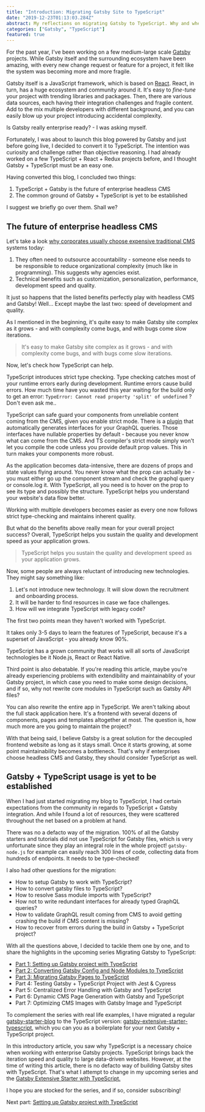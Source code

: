 ```yaml
---
title: "Introduction: Migrating Gatsby Site to TypeScript"
date: "2019-12-23T01:13:03.284Z"
abstract: My reflections on migrating Gatsby to TypeScript. Why and when one must consider migrating. Where to look for resources.
categories: ["Gatsby", "TypeScript"]
featured: true
---
```


For the past year, I've been working on a few medium-large scale [Gatsby](https://www.gatsbyjs.org/) projects. While Gatsby itself and the surrounding ecosystem have been amazing, with every new change request or feature for a project, it felt like the system was becoming more and more fragile.

Gatsby itself is a JavaScript framework, which is based on [React](https://reactjs.org/). React, in turn, has a huge ecosystem and community around it. It's easy to *fine-tune* your project with trending libraries and packages. Then, there are various data sources, each having their integration challenges and fragile content. Add to the mix multiple developers with different background, and you can easily blow up your project introducing accidental complexity.

Is Gatsby really enterprise ready? - I was asking myself.

Fortunately, I was about to launch this blog powered by Gatsby and just before going live, I decided to convert it to TypeScript. The intention was curiosity and challenge rather than objective reasoning. I had already worked on a few TypeScript + React + Redux projects before, and I thought Gatsby + TypeScript must be an easy one.

Having converted this blog, I concluded two things:

1. TypeScript + Gatsby is the future of enterprise headless CMS
2. The common ground of Gatsby + TypeScript is yet to be established

I suggest we briefly go over them. Shall we?

## The future of enterprise headless CMS

Let's take a look [why corporates usually choose expensive traditional CMS](https://www.npgroup.net/blog/why-enterprise-organizations-choose-expensive-cms-platforms-off-the-shelf-liabilities/) systems today:

1. They often need to outsource accountability - someone else needs to be responsible to reduce organizational complexity (much like in programming). This suggests why agencies exist.
2. Technical benefits such as customization, personalization, performance, development speed and quality.

It just so happens that the listed benefits perfectly play with headless CMS and Gatsby! Well... Except maybe the last two: speed of development and quality.

As I mentioned in the beginning, it's quite easy to make Gatsby site complex as it grows - and with complexity come bugs, and with bugs come slow iterations.

> It's easy to make Gatsby site complex as it grows - and with complexity come bugs, and with bugs come slow iterations.

Now, let's check how TypeScript can help.

TypeScript introduces strict type checking. Type checking catches most of your runtime errors early during development. Runtime errors cause build errors. How much time have you wasted this year waiting for the build only to get an error: `TypeError: Cannot read property 'split' of undefined` ? Don't even ask me..

TypeScript can safe guard your components from unreliable content coming from the CMS, given you enable strict mode. There is a [plugin](https://www.gatsbyjs.org/packages/gatsby-plugin-codegen/) that automatically generates interfaces for your GraphQL queries. Those interfaces have nullable properties by default - because you never know what can come from the CMS. And TS compiler's strict mode simply won't let you compile the code unless you provide default prop values. This in turn makes your components more robust.

As the application becomes data-intensive, there are dozens of props and state values flying around. You never know what the prop can actually be - you must either go up the component stream and check the graphql query or console.log it. With TypeScript, all you need is to hover on the prop to see its type and possibly the structure. TypeScript helps you understand your website's data flow better.

Working with multiple developers becomes easier as every one now follows strict type-checking and maintains inherent quality.

But what do the benefits above really mean for your overall project success? Overall, TypeScript helps you sustain the quality and development speed as your application grows.

> TypeScript helps you sustain the quality and development speed as your application grows.

Now, some people are always reluctant of introducing new technologies. They might say something like:

1. Let's not introduce new technology. It will slow down the recruitment and onboarding process.
2. It will be harder to find resources in case we face challenges.
3. How will we integrate TypeScript with legacy code?

The first two points mean they haven't worked with TypeScript.

It takes only 3-5 days to learn the features of TypeScript, because it's a superset of JavaScript - you already know 90%.

TypeScript has a grown community that works will all sorts of JavaScript technologies be it Node.js, React or React Native.

Third point is also debatable. If you're reading this article, maybe you're already experiencing problems with extendibility and maintainablity of your Gatsby project, in which case you need to make some design decisions, and if so, why not rewrite core modules in TypeScript such as Gatsby API files?

You can also rewrite the entire app in TypeScript. We aren't talking about the full stack application here. It's a frontend with several dozens of components, pages and templates altogether at most. The question is, how much more are you going to maintain the project?

With that being said, I believe Gatsby is a great solution for the decoupled frontend website as long as it stays small. Once it starts growing, at some point maintainability becomes a bottleneck.   That's why if enterprises choose headless CMS and Gatsby, they should consider TypeScript as well.

## Gatsby + TypeScript usage is yet to be established

When I had just started migrating my blog to TypeScript, I had certain expectations from the community in regards to TypeScript + Gatsby integration. And while I found a lot of resources, they were scattered throughout the net based on a problem at hand.

There was no a defacto way of the migration. 100% of all the Gatsby starters and tutorials did not use TypeScript for Gatsby files, which is very unfortunate since they play an integral role in the whole project! `gatsby-node.js` for example can easily reach 300 lines of code, collecting data from hundreds of endpoints. It needs to be type-checked! 

I also had other questions for the migration:

- How to setup Gatsby to work with TypeScript?
- How to convert gatsby files to TypeScript?
- How to resolve Sass module imports with TypeScript?
- How not to write redundant interfaces for already typed GraphQL queries?
- How to validate GraphQL result coming from CMS to avoid getting crashing the build if CMS content is missing?
- How to recover from errors during the build in Gatsby + TypeScript project?

With all the questions above, I decided to tackle them one by one, and to share the highlights in the upcoming series Migrating Gatsby to TypeScript:

- [Part 1: Setting up Gatsby project with TypeScript](https://www.extensive.one/setting-up-gatsby-project-with-typescript)
- [Part 2: Converting Gatsby Config and Node Modules to TypeScript](https://www.extensive.one/converting-gatsby-config-and-node-api-to-typescript)
- [Part 3: Migrating Gatsby Pages to TypeScript](https://www.extensive.one/migrating-gatsby-pages-to-typescript)
- Part 4: Testing Gatsby + TypeScript Project with Jest & Cypress
- Part 5: Centralized Error Handling with Gatsby and TypeScript
- Part 6: Dynamic CMS Page Generation with Gatsby and TypeScript
- Part 7: Optimizing CMS Images with Gatsby Image and TypeScript

To complement the series with real life examples, I have migrated a regular [gatsby-starter-blog](https://github.com/gatsbyjs/gatsby-starter-blog) to the TypeScript version: [gatsby-extensive-starter-typescript](https://github.com/assainov/gatsby-extensive-starter-typescript), which you can you as a boilerplate for your next Gatsby + TypeScript project.

In this introductory article, you saw why TypeScript is a necessary choice when working with enterprise Gatsby projects. TypeScript brings back the iteration speed and quality to large data-driven websites. However, at the time of writing this article, there is no defacto way of building Gatsby sites with TypeScript. That's what I attempt to change in my upcoming series and the [Gatsby Extensive Starter with TypeScript.](https://github.com/assainov/gatsby-extensive-starter-typescript)

I hope you are stocked for the series, and if so, consider subscribing!

Next part: [Setting up Gatsby project with TypeScript](https://www.extensive.one/setting-up-gatsby-project-with-typescript)